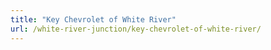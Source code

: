 ```yaml
---
title: "Key Chevrolet of White River"
url: /white-river-junction/key-chevrolet-of-white-river/
---
```

